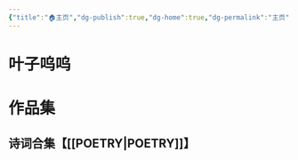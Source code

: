 ```yaml
---
{"title":"🏠主页","dg-publish":true,"dg-home":true,"dg-permalink":"主页","permalink":"/主页/","tags":["gardenEntry"],"dgPassFrontmatter":true}
---
```



# **叶子呜呜**
# 作品集
## 诗词合集【[[POETRY\|POETRY]]】


